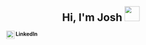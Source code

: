 <div align="center">
  <h1> Hi, I'm Josh <img src="https://media.giphy.com/media/hvRJCLFzcasrR4ia7z/giphy.gif" width="40px"></h1>


</div>
 
<b> LinkedIn </b>
<a href="https://www.linkedin.com/in/josh-betts/">
  <img align="left" alt="Linkedin" width="22px" src="https://user-images.githubusercontent.com/32521086/91335145-e97ccd80-e7c7-11ea-96eb-dc5342ba6a6b.png" />
</a>


<!---- 👋 Hi, I’m @Jbetts05
- 👀 I’m interested in ...
- 🌱 I’m currently learning ...
- 💞️ I’m looking to collaborate on ...
- 📫 How to reach me ...
Jbetts05/Jbetts05 is a ✨ special ✨ repository because its `README.md` (this file) appears on your GitHub profile.
You can click the Preview link to take a look at your changes.
--->
